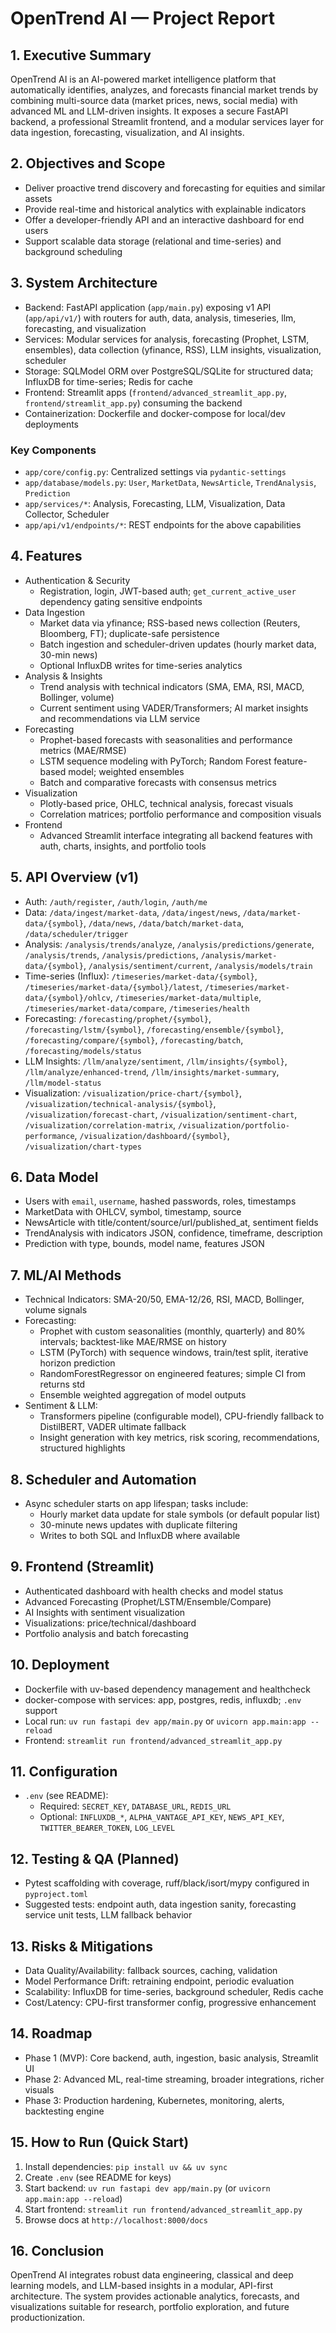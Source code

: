 # OpenTrend AI — Project Report

## 1. Executive Summary

OpenTrend AI is an AI-powered market intelligence platform that automatically identifies, analyzes, and forecasts financial market trends by combining multi-source data (market prices, news, social media) with advanced ML and LLM-driven insights. It exposes a secure FastAPI backend, a professional Streamlit frontend, and a modular services layer for data ingestion, forecasting, visualization, and AI insights.

## 2. Objectives and Scope

- Deliver proactive trend discovery and forecasting for equities and similar assets
- Provide real-time and historical analytics with explainable indicators
- Offer a developer-friendly API and an interactive dashboard for end users
- Support scalable data storage (relational and time-series) and background scheduling

## 3. System Architecture

- Backend: FastAPI application (`app/main.py`) exposing v1 API (`app/api/v1/`) with routers for auth, data, analysis, timeseries, llm, forecasting, and visualization
- Services: Modular services for analysis, forecasting (Prophet, LSTM, ensembles), data collection (yfinance, RSS), LLM insights, visualization, scheduler
- Storage: SQLModel ORM over PostgreSQL/SQLite for structured data; InfluxDB for time-series; Redis for cache
- Frontend: Streamlit apps (`frontend/advanced_streamlit_app.py`, `frontend/streamlit_app.py`) consuming the backend
- Containerization: Dockerfile and docker-compose for local/dev deployments

### Key Components

- `app/core/config.py`: Centralized settings via `pydantic-settings`
- `app/database/models.py`: `User`, `MarketData`, `NewsArticle`, `TrendAnalysis`, `Prediction`
- `app/services/*`: Analysis, Forecasting, LLM, Visualization, Data Collector, Scheduler
- `app/api/v1/endpoints/*`: REST endpoints for the above capabilities

## 4. Features

- Authentication & Security
  - Registration, login, JWT-based auth; `get_current_active_user` dependency gating sensitive endpoints
- Data Ingestion
  - Market data via yfinance; RSS-based news collection (Reuters, Bloomberg, FT); duplicate-safe persistence
  - Batch ingestion and scheduler-driven updates (hourly market data, 30-min news)
  - Optional InfluxDB writes for time-series analytics
- Analysis & Insights
  - Trend analysis with technical indicators (SMA, EMA, RSI, MACD, Bollinger, volume)
  - Current sentiment using VADER/Transformers; AI market insights and recommendations via LLM service
- Forecasting
  - Prophet-based forecasts with seasonalities and performance metrics (MAE/RMSE)
  - LSTM sequence modeling with PyTorch; Random Forest feature-based model; weighted ensembles
  - Batch and comparative forecasts with consensus metrics
- Visualization
  - Plotly-based price, OHLC, technical analysis, forecast visuals
  - Correlation matrices; portfolio performance and composition visuals
- Frontend
  - Advanced Streamlit interface integrating all backend features with auth, charts, insights, and portfolio tools

## 5. API Overview (v1)

- Auth: `/auth/register`, `/auth/login`, `/auth/me`
- Data: `/data/ingest/market-data`, `/data/ingest/news`, `/data/market-data/{symbol}`, `/data/news`, `/data/batch/market-data`, `/data/scheduler/trigger`
- Analysis: `/analysis/trends/analyze`, `/analysis/predictions/generate`, `/analysis/trends`, `/analysis/predictions`, `/analysis/market-data/{symbol}`, `/analysis/sentiment/current`, `/analysis/models/train`
- Time-series (Influx): `/timeseries/market-data/{symbol}`, `/timeseries/market-data/{symbol}/latest`, `/timeseries/market-data/{symbol}/ohlcv`, `/timeseries/market-data/multiple`, `/timeseries/market-data/compare`, `/timeseries/health`
- Forecasting: `/forecasting/prophet/{symbol}`, `/forecasting/lstm/{symbol}`, `/forecasting/ensemble/{symbol}`, `/forecasting/compare/{symbol}`, `/forecasting/batch`, `/forecasting/models/status`
- LLM Insights: `/llm/analyze/sentiment`, `/llm/insights/{symbol}`, `/llm/analyze/enhanced-trend`, `/llm/insights/market-summary`, `/llm/model-status`
- Visualization: `/visualization/price-chart/{symbol}`, `/visualization/technical-analysis/{symbol}`, `/visualization/forecast-chart`, `/visualization/sentiment-chart`, `/visualization/correlation-matrix`, `/visualization/portfolio-performance`, `/visualization/dashboard/{symbol}`, `/visualization/chart-types`

## 6. Data Model

- Users with `email`, `username`, hashed passwords, roles, timestamps
- MarketData with OHLCV, symbol, timestamp, source
- NewsArticle with title/content/source/url/published_at, sentiment fields
- TrendAnalysis with indicators JSON, confidence, timeframe, description
- Prediction with type, bounds, model name, features JSON

## 7. ML/AI Methods

- Technical Indicators: SMA-20/50, EMA-12/26, RSI, MACD, Bollinger, volume signals
- Forecasting:
  - Prophet with custom seasonalities (monthly, quarterly) and 80% intervals; backtest-like MAE/RMSE on history
  - LSTM (PyTorch) with sequence windows, train/test split, iterative horizon prediction
  - RandomForestRegressor on engineered features; simple CI from returns std
  - Ensemble weighted aggregation of model outputs
- Sentiment & LLM:
  - Transformers pipeline (configurable model), CPU-friendly fallback to DistilBERT, VADER ultimate fallback
  - Insight generation with key metrics, risk scoring, recommendations, structured highlights

## 8. Scheduler and Automation

- Async scheduler starts on app lifespan; tasks include:
  - Hourly market data update for stale symbols (or default popular list)
  - 30-minute news updates with duplicate filtering
  - Writes to both SQL and InfluxDB where available

## 9. Frontend (Streamlit)

- Authenticated dashboard with health checks and model status
- Advanced Forecasting (Prophet/LSTM/Ensemble/Compare)
- AI Insights with sentiment visualization
- Visualizations: price/technical/dashboard
- Portfolio analysis and batch forecasting

## 10. Deployment

- Dockerfile with uv-based dependency management and healthcheck
- docker-compose with services: app, postgres, redis, influxdb; `.env` support
- Local run: `uv run fastapi dev app/main.py` or `uvicorn app.main:app --reload`
- Frontend: `streamlit run frontend/advanced_streamlit_app.py`

## 11. Configuration

- `.env` (see README):
  - Required: `SECRET_KEY`, `DATABASE_URL`, `REDIS_URL`
  - Optional: `INFLUXDB_*`, `ALPHA_VANTAGE_API_KEY`, `NEWS_API_KEY`, `TWITTER_BEARER_TOKEN`, `LOG_LEVEL`

## 12. Testing & QA (Planned)

- Pytest scaffolding with coverage, ruff/black/isort/mypy configured in `pyproject.toml`
- Suggested tests: endpoint auth, data ingestion sanity, forecasting service unit tests, LLM fallback behavior

## 13. Risks & Mitigations

- Data Quality/Availability: fallback sources, caching, validation
- Model Performance Drift: retraining endpoint, periodic evaluation
- Scalability: InfluxDB for time-series, background scheduler, Redis cache
- Cost/Latency: CPU-first transformer config, progressive enhancement

## 14. Roadmap

- Phase 1 (MVP): Core backend, auth, ingestion, basic analysis, Streamlit UI
- Phase 2: Advanced ML, real-time streaming, broader integrations, richer visuals
- Phase 3: Production hardening, Kubernetes, monitoring, alerts, backtesting engine

## 15. How to Run (Quick Start)

1. Install dependencies: `pip install uv && uv sync`
2. Create `.env` (see README for keys)
3. Start backend: `uv run fastapi dev app/main.py` (or `uvicorn app.main:app --reload`)
4. Start frontend: `streamlit run frontend/advanced_streamlit_app.py`
5. Browse docs at `http://localhost:8000/docs`

## 16. Conclusion

OpenTrend AI integrates robust data engineering, classical and deep learning models, and LLM-based insights in a modular, API-first architecture. The system provides actionable analytics, forecasts, and visualizations suitable for research, portfolio exploration, and future productionization.
